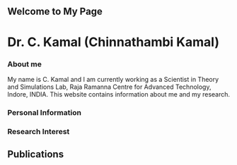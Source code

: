 ## Welcome to My Page

# Dr. C. Kamal (Chinnathambi Kamal)

### About me

My name is C. Kamal and I am currently working as a Scientist in Theory and Simulations Lab, Raja Ramanna Centre for Advanced Technology, Indore, INDIA. This website contains information about me and my research. 

### Personal Information

### Research Interest 

## Publications
